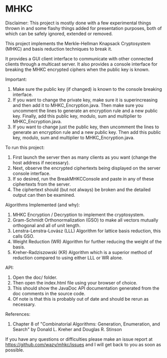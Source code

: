 MHKC
====

Disclaimer: This project is mostly done with a few experimental things thrown in and some flashy things added for presentation purposes, both of which can be safely ignored, extended or removed.


This project implements the Merkle-Hellman Knapsack Cryptosystem (MHKC) and basis reduction techniques to break it.


It provides a GUI client interface to communicate with other connected clients through a multicast server.
It also provides a console interface for breaking the MHKC encrypted ciphers when the public key is known.


Important: 
 1. Make sure the public key (if changed) is known to the console breaking interface.
 2. If you want to change the private key, make sure it is superincreasing and then add it to MHKC_Encryption.java. Then make sure you uncomment the lines to generate an encryption rule and a new public key. Finally, add this public key, modulo, sum and multiplier to MHKC_Encryption.java.
 3. If you want to change just the public key, then uncomment the lines to generate an encryption rule and a new public key. Then add this public key, modulo, sum and multiplier to MHKC_Encryption.java.


To run this project:
 1. First launch the server then as many clients as you want (change the host address if necessary).
 2. Next, observe the encrypted ciphertexts being displayed on the server console interface.
 3. If so desired, run the BreakMHKCConsole and paste in any of these ciphertexts from the server.
 4. The ciphertext should (but not always) be broken and the detailed output can then be examined.


Algorithms Implemented (and why):
 1. MHKC Encryption / Decryption to implement the cryptosystem.
 2. Gram-Schmidt Orthonormalization (GSO) to make all vectors mutually orthogonal and all of unit length.
 3. Lenstra-Lenstra-Lovász (LLL) Algorithm for lattice basis reduction, this calls GSO.
 4. Weight Reduction (WR) Algorithm for further reducing the weight of the basis.
 5. Kreher-Radziszowski (KR) Algorithm which is a superior method of reduction compared to using either LLL or WR alone.


API:
 1. Open the doc/ folder.
 2. Then open the index.html file using your browser of choice.
 3. This should show the JavaDoc API documentation generated from the doc comments in the source code.
 4. Of note is that this is probably out of date and should be rerun as necessary.


References:
 1. Chapter 8 of "Combinatorial Algorithms: Generation, Enumeration, and Search" by Donald L. Kreher and Douglas R. Stinson


If you have any questions or difficulties please make an issue report at https://github.com/wazy/mhkc/issues and I will get back to you as soon as possible.
